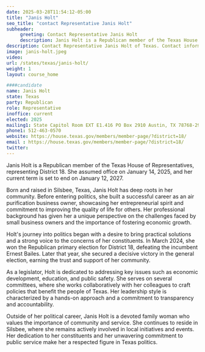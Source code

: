 ```yaml
---
date: 2025-03-28T11:54:12-05:00
title: "Janis Holt"
seo_title: "contact Representative Janis Holt"
subheader:
     greeting: Contact Representative Janis Holt
     description: Janis Holt is a Republican member of the Texas House of Representatives, representing District 18. She assumed office on January 14, 2025, and her current term is set to end on January 12, 2027.
description: Contact Representative Janis Holt of Texas. Contact information for Janis Holt includes email address, phone number, and mailing address.
image: janis-holt.jpeg
video:
url: /states/texas/janis-holt/
weight: 1
layout: course_home

####candidate
name: Janis Holt
state: Texas
party: Republican
role: Representative
inoffice: current
elected: 2025
mailing1: State Capitol Room EXT E1.416 PO Box 2910 Austin, TX 78768-2910
phone1: 512-463-0570
website: https://house.texas.gov/members/member-page/?district=18/
email : https://house.texas.gov/members/member-page/?district=18/
twitter: 
---
```

Janis Holt is a Republican member of the Texas House of Representatives, representing District 18. She assumed office on January 14, 2025, and her current term is set to end on January 12, 2027.

Born and raised in Silsbee, Texas, Janis Holt has deep roots in her community. Before entering politics, she built a successful career as an air purification business owner, showcasing her entrepreneurial spirit and commitment to improving the quality of life for others. Her professional background has given her a unique perspective on the challenges faced by small business owners and the importance of fostering economic growth.

Holt's journey into politics began with a desire to bring practical solutions and a strong voice to the concerns of her constituents. In March 2024, she won the Republican primary election for District 18, defeating the incumbent Ernest Bailes. Later that year, she secured a decisive victory in the general election, earning the trust and support of her community.

As a legislator, Holt is dedicated to addressing key issues such as economic development, education, and public safety. She serves on several committees, where she works collaboratively with her colleagues to craft policies that benefit the people of Texas. Her leadership style is characterized by a hands-on approach and a commitment to transparency and accountability.

Outside of her political career, Janis Holt is a devoted family woman who values the importance of community and service. She continues to reside in Silsbee, where she remains actively involved in local initiatives and events. Her dedication to her constituents and her unwavering commitment to public service make her a respected figure in Texas politics.
